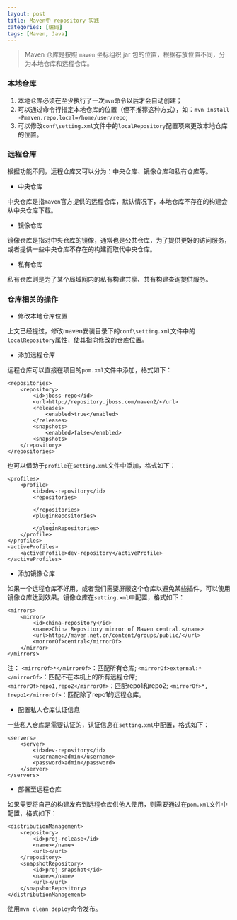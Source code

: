 ```yaml
---
layout: post
title: Maven中 repository 实践
categories: [编码]
tags: [Maven, Java]
---
```


> Maven 仓库是按照 `maven` 坐标组织 jar 包的位置，根据存放位置不同，分为本地仓库和远程仓库。

<!--more-->

### 本地仓库

1. 本地仓库必须在至少执行了一次`mvn`命令以后才会自动创建；
2. 可以通过命令行指定本地仓库的位置（但不推荐这种方式），如：`mvn install -Pmaven.repo.local=/home/user/repo`;
3. 可以修改`conf\setting.xml`文件中的`localRepository`配置项来更改本地仓库的位置。

### 远程仓库

根据功能不同，远程仓库又可以分为：中央仓库、镜像仓库和私有仓库等。

- 中央仓库

中央仓库是指`maven`官方提供的远程仓库，默认情况下，本地仓库不存在的构建会从中央仓库下载。

- 镜像仓库

镜像仓库是指对中央仓库的镜像，通常也是公共仓库，为了提供更好的访问服务，或者提供一些中央仓库不存在的构建而取代中央仓库。

- 私有仓库

私有仓库则是为了某个局域网内的私有构建共享、共有构建查询提供服务。

### 仓库相关的操作

- 修改本地仓库位置

上文已经提过，修改maven安装目录下的`conf\setting.xml`文件中的`localRepository`属性，使其指向修改的仓库位置。

- 添加远程仓库

远程仓库可以直接在项目的`pom.xml`文件中添加，格式如下：

```
<repositories>
	<repository>
		<id>jboss-repo</id>
		<url>http://repository.jboss.com/maven2/</url>
		<releases>
			<enabled>true</enabled>
		</releases>
		<snapshots>
			<enabled>false</enabled>
		<snapshots>
	</repository>
</repositories>
```

也可以借助于`profile`在`setting.xml`文件中添加，格式如下：

```
<profiles>
	<profile>
		<id>dev-repository</id>
		<repositories>
			...
		</repositories>
		<pluginRepositories>
			...
		</pluginRepositories>
	</profile>
</profiles>
<activeProfiles>
	<activeProfile>dev-repository</activeProfile>
</activeProfiles>
```

- 添加镜像仓库

如果一个远程仓库不好用，或者我们需要屏蔽这个仓库以避免某些插件，可以使用镜像仓库达到效果。镜像仓库在`setting.xml`中配置，格式如下：

```
<mirrors>
	<mirror>
		<id>china-repository</id>
		<name>China Repository mirror of Maven central.</name>
		<url>http://maven.net.cn/content/groups/public/</url>
		<morrorOf>central</mirrorOf>
	</mirror>
</mirrors>
```

注：
`<mirrorOf>*</mirrorOf>`：匹配所有仓库;
`<mirrorOf>external:*</mirrorOf>`：匹配不在本机上的所有远程仓库;
`<mirrorOf>repo1,repo2</mirrorOf>`：匹配repo1和repo2;
`<mirrorOf>*, !repo1</mirrorOf>`：匹配除了repo1的远程仓库。

- 配置私人仓库认证信息

一些私人仓库是需要认证的，认证信息在`setting.xml`中配置，格式如下：

```
<servers>
	<server>
		<id>dev-repository</id>
		<username>admin</username>
		<password>admin</password>
	</server>
</servers>
```

- 部署至远程仓库

如果需要将自己的构建发布到远程仓库供他人使用，则需要通过在`pom.xml`文件中配置，格式如下：

```
<distributionManagement>
	<repository>
		<id>proj-release</id>
		<name></name>
		<url></url>
	</repository>
	<snapshotRepository>
		<id>proj-snapshot</id>
		<name></name>
		<url></url>
	</snapshotRepository>
</distributionManagement>
```

使用`mvn clean deploy`命令发布。